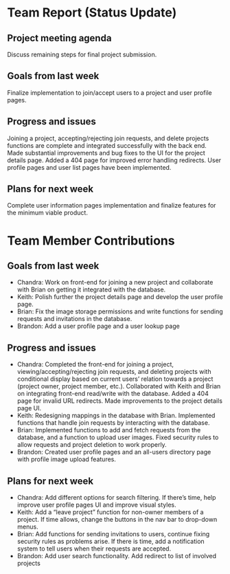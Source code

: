 # Team Report (Status Update)
## Project meeting agenda
Discuss remaining steps for final project submission.

## Goals from last week
Finalize implementation to join/accept users to a project and user profile pages.

## Progress and issues
Joining a project, accepting/rejecting join requests, and delete projects functions are complete and integrated successfully with the back end. Made substantial improvements and bug fixes to the UI for the project details page. Added a 404 page for improved error handling redirects. User profile pages and user list pages have been implemented.

## Plans for next week
Complete user information pages implementation and finalize features for the minimum viable product.

# Team Member Contributions
## Goals from last week
* Chandra: Work on front-end for joining a new project and collaborate with Brian on getting it integrated with the database.
* Keith: Polish further the project details page and develop the user profile page.
* Brian: Fix the image storage permissions and write functions for sending requests and invitations in the database.
* Brandon: Add a user profile page and a user lookup page

## Progress and issues
* Chandra: Completed the front-end for joining a project, viewing/accepting/rejecting join requests, and deleting projects with conditional display based on current users’ relation towards a project (project owner, project member, etc.). Collaborated with Keith and Brian on integrating front-end read/write with the database. Added a 404 page for invalid URL redirects. Made improvements to the project details page UI.
* Keith: Redesigning mappings in the database with Brian. Implemented functions that handle join requests by interacting with the database.
* Brian: Implemented functions to add and fetch requests from the database, and a function to upload user images. Fixed security rules to allow requests and project deletion to work properly.
* Brandon: Created user profile pages and an all-users directory page with profile image upload features.

## Plans for next week
* Chandra: Add different options for search filtering. If there’s time, help improve user profile pages UI and improve visual styles.
* Keith: Add a “leave project” function for non-owner members of a project. If time allows, change the buttons in the nav bar to drop-down menus.
* Brian: Add functions for sending invitations to users, continue fixing security rules as problems arise. If there is time, add a notification system to tell users when their requests are accepted.
* Brandon: Add user search functionality. Add redirect to list of involved projects
